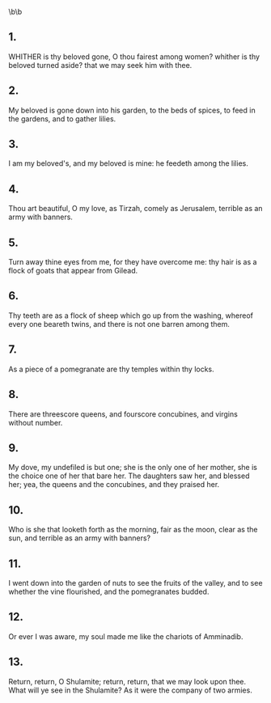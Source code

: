 \b\b
## 1.
WHITHER is thy beloved gone, O thou fairest among women? whither is thy beloved turned aside? that we may seek him with thee.
## 2.
My beloved is gone down into his garden, to the beds of spices, to feed in the gardens, and to gather lilies.
## 3.
I am my beloved's, and my beloved is mine: he feedeth among the lilies.
## 4.
Thou art beautiful, O my love, as Tirzah, comely as Jerusalem, terrible as an army with banners.
## 5.
Turn away thine eyes from me, for they have overcome me: thy hair is as a flock of goats that appear from Gilead.
## 6.
Thy teeth are as a flock of sheep which go up from the washing, whereof every one beareth twins, and there is not one barren among them.
## 7.
As a piece of a pomegranate are thy temples within thy locks.
## 8.
There are threescore queens, and fourscore concubines, and virgins without number.
## 9.
My dove, my undefiled is but one; she is the only one of her mother, she is the choice one of her that bare her. The daughters saw her, and blessed her; yea, the queens and the concubines, and they praised her.
## 10.
Who is she that looketh forth as the morning, fair as the moon, clear as the sun, and terrible as an army with banners?
## 11.
I went down into the garden of nuts to see the fruits of the valley, and to see whether the vine flourished, and the pomegranates budded.
## 12.
Or ever I was aware, my soul made me like the chariots of Amminadib.
## 13.
Return, return, O Shulamite; return, return, that we may look upon thee. What will ye see in the Shulamite? As it were the company of two armies.
